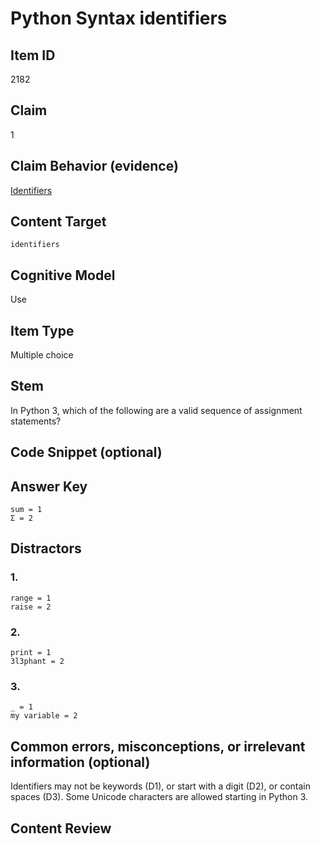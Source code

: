 # Python Syntax identifiers

## Item ID
2182

## Claim
1

## Claim Behavior (evidence)
[Identifiers](https://docs.python.org/3.3/reference/lexical_analysis.html#identifiers)

## Content Target
`identifiers`

## Cognitive Model 
Use

## Item Type
Multiple choice

## Stem

In Python 3, which of the following are a valid sequence of assignment statements?

## Code Snippet (optional)

## Answer Key
```
sum = 1
Σ = 2
```

## Distractors 
### 1.
```
range = 1
raise = 2
```


### 2.
```
print = 1
3l3phant = 2
```

### 3.
```
_ = 1
my variable = 2
```


## Common errors, misconceptions, or irrelevant information (optional)

Identifiers may not be keywords (D1), or start with a digit (D2), or contain spaces (D3).
Some Unicode characters are allowed starting in Python 3.

## Content Review
